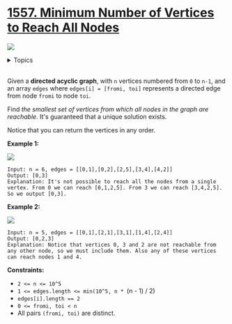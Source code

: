 # [1557. Minimum Number of Vertices to Reach All Nodes](https://leetcode-cn.com/problems/minimum-number-of-vertices-to-reach-all-nodes/)

![](https://img.shields.io/badge/Difficulty-Medium-F8AF40.svg)

<details>
<summary>Topics</summary>

* [`Graph`](https://leetcode.com/tag/graph/)

</details>
<br />

Given a **directed acyclic graph**, with `n` vertices numbered from `0` to `n-1`, and an array `edges` where `edges[i] = [fromi, toi]` represents a directed edge from node `fromi` to node `toi`.

Find *the smallest set of vertices from which all nodes in the graph are reachable*. It's guaranteed that a unique solution exists.

Notice that you can return the vertices in any order.

**Example 1:**

![](https://assets.leetcode.com/uploads/2020/07/07/untitled22.png)

```
Input: n = 6, edges = [[0,1],[0,2],[2,5],[3,4],[4,2]]
Output: [0,3]
Explanation: It's not possible to reach all the nodes from a single vertex. From 0 we can reach [0,1,2,5]. From 3 we can reach [3,4,2,5]. So we output [0,3].
```

**Example 2:**

![](https://assets.leetcode.com/uploads/2020/07/07/untitled.png)

```
Input: n = 5, edges = [[0,1],[2,1],[3,1],[1,4],[2,4]]
Output: [0,2,3]
Explanation: Notice that vertices 0, 3 and 2 are not reachable from any other node, so we must include them. Also any of these vertices can reach nodes 1 and 4.
```

**Constraints:**

 + `2 <= n <= 10^5`
 + `1 <= edges.length <= min(10^5, n * `(n - 1) / 2)
 + `edges[i].length == 2`
 + `0 <= fromi, toi < n`
 + All pairs `(fromi, toi)` are distinct.
